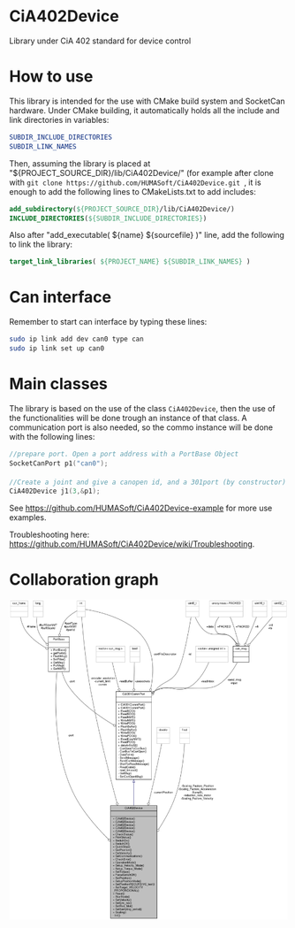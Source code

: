 # CiA402Device
Library under CiA 402 standard for device control

# How to use

This library is intended for the use with CMake build system and SocketCan hardware. Under CMake building, it automatically holds all the include and link directories in variables:

```cmake
SUBDIR_INCLUDE_DIRECTORIES
SUBDIR_LINK_NAMES
```

Then, assuming the library is placed at "${PROJECT_SOURCE_DIR}/lib/CiA402Device/" (for example after clone with ``git clone https://github.com/HUMASoft/CiA402Device.git ``, it is enough to add the following lines to CMakeLists.txt to add includes:

```cmake
add_subdirectory(${PROJECT_SOURCE_DIR}/lib/CiA402Device/)
INCLUDE_DIRECTORIES(${SUBDIR_INCLUDE_DIRECTORIES})
```

Also after "add_executable( ${name} ${sourcefile} )" line, add the following to link the library:

```cmake
target_link_libraries( ${PROJECT_NAME} ${SUBDIR_LINK_NAMES} )
```

# Can interface
Remember to start can interface by typing these lines:

```bash
sudo ip link add dev can0 type can
sudo ip link set up can0
```

# Main classes

The library is based on the use of the class ``CiA402Device``, then the use of the functionalities will be done trough an instance of that class. A communication port is also needed, so the commo instance will be done with the following lines:

```c
//prepare port. Open a port address with a PortBase Object
SocketCanPort p1("can0");

//Create a joint and give a canopen id, and a 301port (by constructor)
CiA402Device j1(3,&p1);
```

See https://github.com/HUMASoft/CiA402Device-example for more use examples.

Troubleshooting here: https://github.com/HUMASoft/CiA402Device/wiki/Troubleshooting.


# Collaboration graph

![Main class collaboration graph](docs/classCiA402Device__coll__graph.png "Main class collaboration graph")
